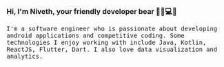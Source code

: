 <!-- ### Hi there 👋 -->

<!--
**nivethsaran/nivethsaran** is a ✨ _special_ ✨ repository because its `README.md` (this file) appears on your GitHub profile.

Here are some ideas to get you started:

- 🔭 I’m currently working on ...
- 🌱 I’m currently learning ...
- 👯 I’m looking to collaborate on ...
- 🤔 I’m looking for help with ...
- 💬 Ask me about ...
- 📫 How to reach me: ...
- 😄 Pronouns: ...
- ⚡ Fun fact: ...
-->


### Hi, I'm Niveth, your friendly developer bear 👋🏽💻🐻


<samp align="center">I'm a software engineer who is passionate about developing android applications and competitive coding. Some technologies I enjoy working with include Java, Kotlin, ReactJS, Flutter, Dart. I also love data visualization and analytics.</samp>  

<!-- <a href="https://dev.to/nivethsaran">
  <img src="https://d2fltix0v2e0sb.cloudfront.net/dev-badge.svg" alt="Niveth Saran's DEV Profile" height="30" width="30">
</a> -->
